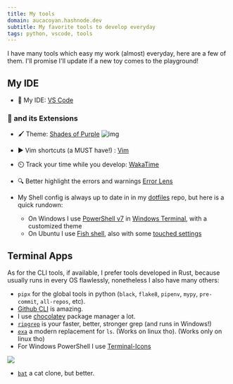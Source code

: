 ```yaml
---
title: My tools
domain: aucacoyan.hashnode.dev
subtitle: My favorite tools to develop everyday
tags: python, vscode, tools
---
```


I have many tools which easy my work (almost) everyday, here are a few of them.
I'll promise I'll update if a new toy comes to the playground!

## My IDE
- 🧰 My IDE: [VS Code](https://code.visualstudio.com/)

### 📓 and its Extensions

- 🖌️ Theme: [Shades of Purple](https://marketplace.visualstudio.com/items?itemName=ahmadawais.shades-of-purple)
  ![img](https://cdn.hashnode.com/res/hashnode/image/upload/v1657642760203/rGiW18dDd.png?auto=compress)
- ▶️ Vim shortcuts (a MUST have!) : [Vim](https://marketplace.visualstudio.com/publishers/vscodevim)
- ⏲️ Track your time while you develop: [WakaTime](https://marketplace.visualstudio.com/items?itemName=WakaTime.vscode-wakatime)
- 🔍 Better highlight the errors and warnings [Error Lens](https://marketplace.visualstudio.com/items?itemName=usernamehw.errorlens)

- My Shell config is always up to date in in my [dotfiles](https://github.com/AucaCoyan/dotfiles) repo, but here is a quick rundown:

  - On Windows I use [PowerShell v7](https://stackoverflow.com/a/73378788/8552476) in [Windows Terminal](https://apps.microsoft.com/store/detail/windows-terminal/9N0DX20HK701), with a customized theme
  - On Ubuntu I use [Fish shell](https://fishshell.com/), also with some [touched settings](https://github.com/AucaCoyan/dotfiles/tree/main/.config/fish)


## Terminal Apps

As for the CLI tools, if available, I prefer tools developed in Rust, because usually runs in every OS flawlessly, nonetheless I also have many others:
  - `pipx` for the global tools in python (`black`, `flake8`, `pipenv`, `mypy`, `pre-commit`, `all-repos`, etc).
  - [Github CLI](https://github.com/cli/cli) is amazing.
  - I use [chocolatey](https://chocolatey.org/) package manager a lot.
  - [`ripgrep`](https://github.com/BurntSushi/ripgrep) is your faster, better, stronger grep (and runs in Windows!)
  - [`exa`](https://github.com/ogham/exa) a modern replacement for `ls`. (Works on linux tho). (Works only on linux tho)
  - For Windows PowerShell I use [Terminal-Icons](https://github.com/devblackops/Terminal-Icons)

  ![](https://raw.githubusercontent.com/devblackops/Terminal-Icons/main/media/screenshot.png)
  - [`bat`](https://github.com/sharkdp/bat) a cat clone, but better.

